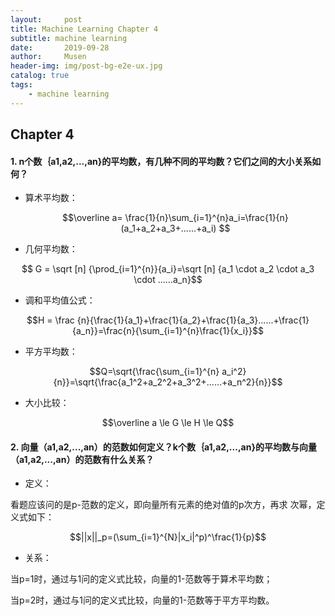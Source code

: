 ```yaml
---
layout:     post
title: Machine Learning Chapter 4
subtitle: machine learning
date:       2019-09-28
author:     Musen
header-img: img/post-bg-e2e-ux.jpg
catalog: true
tags:
    - machine learning
---
```

<script type="text/x-mathjax-config"> MathJax.Hub.Config({ tex2jax: { inlineMath: [ ['$','$'], ['\\(','\\)'] ], processEscapes: true } }); </script> <script type="text/javascript" async src="//cdn.mathjax.org/mathjax/latest/MathJax.js?config=TeX-MML-AM_CHTML"> </script>

## Chapter 4

#### 1. n个数｛a1,a2,...,an}的平均数，有几种不同的平均数？它们之间的大小关系如何？

- 算术平均数：
  
  $$\overline a= \frac{1}{n}\sum_{i=1}^{n}a_i=\frac{1}{n}(a_1+a_2+a_3+......+a_i) $$
 
- 几何平均数：

 $$ G = \sqrt [n] {\prod_{i=1}^{n}}{a_i}=\sqrt [n] {a_1 \cdot a_2 \cdot a_3 \cdot ......a_n}$$
 
- 调和平均值公式：
 
$$H = \frac {n}{\frac{1}{a_1}+\frac{1}{a_2}+\frac{1}{a_3}......+\frac{1}{a_n}}=\frac{n}{\sum_{i=1}^{n}\frac{1}{x_i}}$$

- 平方平均数：
 
$$Q=\sqrt{\frac{\sum_{i=1}^{n} a_i^2}{n}}=\sqrt{\frac{a_1^2+a_2^2+a_3^2+......+a_n^2}{n}}$$

- 大小比较：

$$\overline a \le G \le H \le Q$$

#### 2.	向量（a1,a2,...,an）的范数如何定义？k个数｛a1,a2,...,an}的平均数与向量（a1,a2,...,an）的范数有什么关系？

- 定义：
  
看题应该问的是p-范数的定义，即向量所有元素的绝对值的p次方，再求 次幂，定义式如下：

$$||x||_p=(\sum_{i=1}^{N}|x_i|^p)^\frac{1}{p}$$
 
- 关系：
  
当p=1时，通过与1问的定义式比较，向量的1-范数等于算术平均数；

当p=2时，通过与1问的定义式比较，向量的1-范数等于平方平均数。

